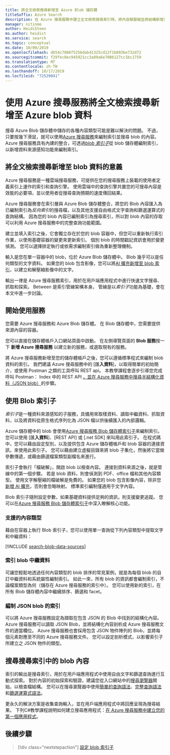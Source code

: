 ```yaml
---
title: 將全文檢索搜尋新增至 Azure Blob 儲存體
titleSuffix: Azure Search
description: 在 Azure 搜尋服務中建立全文檢索搜尋索引時，將內容解壓縮並將結構新增至 Azure blob。
manager: nitinme
author: HeidiSteen
ms.author: heidist
ms.service: search
ms.topic: conceptual
ms.date: 10/09/2019
ms.openlocfilehash: db54c7886f5256dab41325cd12f1b893be732d72
ms.sourcegitcommit: f29fec8ec945921cc3a89a6e7086127cc1bc1759
ms.translationtype: MT
ms.contentlocale: zh-TW
ms.lasthandoff: 10/17/2019
ms.locfileid: "72529041"
---
```

# <a name="add-full-text-search-to-azure-blob-data-using-azure-search"></a>使用 Azure 搜尋服務將全文檢索搜尋新增至 Azure blob 資料

搜尋 Azure Blob 儲存體中儲存的各種內容類型可能是難以解決的問題。 不過，只要按幾下滑鼠，就可以使用[Azure 搜尋服務](search-what-is-azure-search.md)來編制索引並搜尋 blob 的內容。 Azure 搜尋服務具有內建的整合，可透過[*blob 索引子*](search-howto-indexing-azure-blob-storage.md)從 blob 儲存體編制索引，以新增資料來源感知功能來編制索引。

## <a name="what-it-means-to-add-full-text-search-to-blob-data"></a>將全文檢索搜尋新增至 blob 資料的意義

Azure 搜尋服務是一種雲端搜尋服務，可提供在您的搜尋服務上裝載的使用者定義索引上運作的索引和查詢引擎。 使用雲端中的查詢引擎共置您的可搜尋內容是效能的必要項，並以使用者從搜尋查詢預期的速度傳回結果。

Azure 搜尋服務會在索引層與 Azure Blob 儲存體整合，將您的 Blob 內容匯入為已編制索引為*反向索引*的搜尋檔，以及其他支援自由格式文字查詢和篩選運算式的查詢結構。 因為您的 blob 內容已編制索引為搜尋索引，所以對 blob 內容的存取可以利用 Azure 搜尋服務中的完整查詢功能範圍。

建立並填入索引之後，它會獨立存在於您的 blob 容器中，但您可以重新執行索引作業，以使用基礎容器的變更來更新索引。 個別 blob 的時間戳記資訊會用於變更偵測。 您可以選擇排定執行或依需求編制索引做為重新整理機制。

輸入是您在單一容器中的 blob，位於 Azure Blob 儲存體中。 Blob 幾乎可以是任何類型的文字資料。 如果您的 blob 包含影像，您可以將[AI 擴充新增至 blob 索引](search-blob-ai-integration.md)，以建立和解壓縮影像中的文字。

輸出一律是 Azure 搜尋服務索引，用於在用戶端應用程式中進行快速文字搜尋、抓取和探索。 Between 是索引管線架構本身。 管線是以*索引子*功能為基礎，會在本文中進一步討論。

## <a name="start-with-services"></a>開始使用服務

您需要 Azure 搜尋服務和 Azure Blob 儲存體。 在 Blob 儲存體中，您需要提供來源內容的容器。

您可以直接在儲存體帳戶入口網站頁面中啟動。 在左側導覽頁面的  **Blob 服務**按一下 **新增 Azure 搜尋服務** 以建立新的服務，或選取現有的服務。 

將 Azure 搜尋服務新增至您的儲存體帳戶之後，您可以遵循標準程式來編制 blob 資料的索引。 我們建議 Azure 搜尋服務中的 [匯**入資料**]，以取得簡單的初始簡介，或使用 Postman 之類的工具呼叫 REST api。 本教學課程會逐步引導您完成呼叫 Postman： Index 中的 REST API [，並在 Azure 搜尋服務中搜尋半結構化資料（JSON blob）](search-semi-structured-data.md)的步驟。 

## <a name="use-a-blob-indexer"></a>使用 Blob 索引子

*索引子*是一種資料來源感知的子服務，具備用來取樣資料、讀取中繼資料、抓取資料，以及將資料從原生格式序列化為 JSON 檔以供後續匯入的內部邏輯。 

Azure 儲存體中的 blob 會使用[Azure 搜尋服務 Blob 儲存體索引子](search-howto-indexing-azure-blob-storage.md)來編制索引。 您可以使用 [匯**入資料**]、[REST API] 或 [.net SDK] 來叫用此索引子。 在程式碼中，您可以藉由設定型別，以及提供包含 Azure 儲存體帳戶和 blob 容器的連接資訊，來使用此索引子。 您可以藉由建立虛擬目錄來將 blob 子集化，然後將它當做參數傳遞，或藉由篩選檔案類型副檔名來進行。

索引子會執行「檔破解」，開啟 blob 以檢查內容。 連接到資料來源之後，就是管線中的第一個步驟。 若是 blob 資料，則會偵測到 PDF、office 檔和其他內容類型。 使用文字解壓縮的檔破解是免費的。 如果您的 blob 包含影像內容，除非您[新增 AI 擴充](search-blob-ai-integration.md)，否則會忽略映射。 標準索引編制僅適用于文字內容。

Blob 索引子隨附設定參數，如果基礎資料提供足夠的資訊，則支援變更追蹤。 您可以在[Azure 搜尋服務 Blob 儲存體索引子](search-howto-indexing-azure-blob-storage.md)中深入瞭解核心功能。

### <a name="supported-content-types"></a>支援的內容類型

藉由在容器上執行 Blob 索引子，您可以使用單一查詢從下列內容類型中提取文字和中繼資料：

[!INCLUDE [search-blob-data-sources](../../includes/search-blob-data-sources.md)]

### <a name="indexing-blob-metadata"></a>索引 blob 中繼資料

可讓您輕鬆地透過任何內容類型的 blob 排序的常見案例，就是為每個 blob 的自訂中繼資料和系統屬性編制索引。 如此一來，所有 blob 的資訊都會編制索引，不論檔案類型為何（儲存在 Azure 搜尋服務的索引中）。 您可以使用新的索引，在所有 Blob 儲存體內容中繼續排序、篩選和 facet。

### <a name="indexing-json-blobs"></a>編制 JSON blob 的索引
可以將 Azure 搜尋服務設定為擷取在包含 JSON 的 Blob 中找到的結構化內容。 Azure 搜尋服務可以讀取 JSON Blob，並將結構化內容剖析成 Azure 搜尋服務文件的適當欄位。 Azure 搜尋服務也會採用包含 JSON 物件陣列的 Blob，並將每個元素對應至不同的 Azure 搜尋服務文件。 您可以設定剖析模式，以影響索引子所建立之 JSON 物件的類型。

## <a name="search-blob-content-in-a-search-index"></a>搜尋搜尋索引中的 blob 內容 

索引的輸出是搜尋索引，用於在用戶端應用程式中使用自由文字和篩選查詢進行互動式探索。 對於內容的初始探索和驗證，建議您從入口網站中的[搜尋瀏覽器](search-explorer.md)開始，以檢查檔結構。 您可以在搜尋瀏覽器中使用[簡單的查詢語法](query-simple-syntax.md)、[完整查詢語法](query-lucene-syntax.md)和[篩選運算式語法](query-odata-filter-orderby-syntax.md)。

更永久的解決方案是收集查詢輸入，並在用戶端應用程式中將回應呈現為搜尋結果。 下列C#教學課程說明如何建立搜尋應用程式：[在 Azure 搜尋服務中建立您的第一個應用程式](tutorial-csharp-create-first-app.md)。

## <a name="next-steps"></a>後續步驟

> [!div class="nextstepaction"]
> [設定 blob 索引子](search-howto-indexing-azure-blob-storage.md) 
